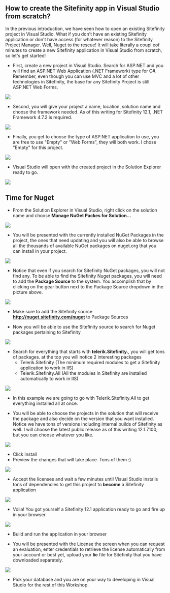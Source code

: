 How to create the Sitefinity app in Visual Studio from scratch?
---------------------------------------------------------------

In the previous introduction, we have seen how to open an existing Sitefinity project in Visual Studio.  What if you don't have an existing Sitefinity application or don't have access (for whatever reason) to the Sitefinity Project Manager.
Well, Nuget to the rescue!  It will take literally a coupl eof minutes to create a new Sitefinity application in Visual Studio from scratch, so let's get started!

- First, create a new project in Visual Studio.  Search for ASP.NET and you will find an ASP.NET Web Application (.NET Framework) type for C#.  Remember, even though you can use MVC and a lot of other technologies in Sitefinity, the base for any Sitefinity Project is still ASP.NET Web Forms.

![](../media/VS1.png)

- Second, you will give your project a name, location, solution name and choose the framework needed. As of this writing for Sitefinity 12.1, .NET Framework 4.7.2 is required.

![](../media/VS2.png)

- Finally, you get to choose the type of ASP.NET application to use, you are free to use "Empty" or "Web Forms", they will both work.  I chose "Empty" for this project.

![](../media/VS3.png)

- Visual Studio will open with the created project in the Solution Explorer ready to go.

![](../media/VS4.png)

Time for Nuget
--------------
- From the Solution Explorer in Visual Studio, right click on the solution name and choose **Manage NuGet Packes for Solution...**

![](../media/VS5.png)

- You will be presented with the currently installed NuGet Packages in the project, the ones that need updating and you will also be able to browse all the thousands of available NuGet packages on nuget.org that you can install in your project.

![](../media/VS6.png)

- Notice that even if you search for Sitefinity NuGet packages, you will not find any.  To be able to find the Sitefinity Nuget packages, you will need to add the **Package Source** to the system.  You accomplish that by clicking on the gear button next to the Package Source dropdown in the picture above.

![](../media/VS7.png)

- Make sure to add the Sitefinity source **http://nuget.sitefinity.com/nuget** to Package Sources

- Now you will be able to use the Sitefinity source to search for Nuget packages pertaining to Sitefinity

![](../media/VS8.png)

- Search for everything that starts with **telerik.Sitefinity.**, you will get tons of packages.  at the top you will notice 2 interesting packages
  - Telerik.Sitefinity (The minimum required modules to get a Sitefinity application to work in IIS)
  - Telerik.Sitefinity.All (All the modules in Sitefinity are installed automatically to work in IIS)

![](../media/VS9.png)

- In this example we are going to go with Telerik.Sitefinity.All to get everything installed all at once.

- You will be able to choose the projects in the solution that will receive the package and also decide on the version that you want installed.  Notice we have tons of versions including internal builds of Sitefinity as well.  I will choose the latest public release as of this writing 12.1.7100, but you can choose whatever you like.

![](../media/VS10.png)

- Click Install 
- Preview the changes that will take place.  Tons of them :)

![](../media/VS11.png)

- Accept the licenses and wait a few minutes until Visual Studio installs tons of dependencies to get this project to **become** a Sitefinity application

![](../media/VS12.png)

- Voila! You got yourself a Sitefinity 12.1 application ready to go and fire up in your browser.

![](../media/VS13.png)

- Build and run the application in your browser

- You will be presented with the License the screen when you can request an evaluation, enter credentials to retrieve the license automatically from your account or best yet, upload your **lic** file for Sitefinity that you have downloaded separately.

![](../media/VS14.png)

- Pick your database and you are on your way to developing in Visual Studio for the rest of this Workshop.